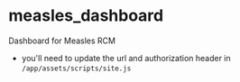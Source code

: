# measles_dashboard
Dashboard for Measles RCM

- you'll need to update the url and authorization header in `/app/assets/scripts/site.js`
